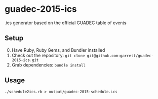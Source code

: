# guadec-2015-ics
.ics generator based on the official GUADEC table of events

## Setup

0. Have Ruby, Ruby Gems, and Bundler installed
1. Check out the repository: `git clone git@github.com:garrett/guadec-2015-ics.git`
2. Grab dependencies: `bundle install`

## Usage

`./schedule2ics.rb > output/guadec-2015-schedule.ics`
